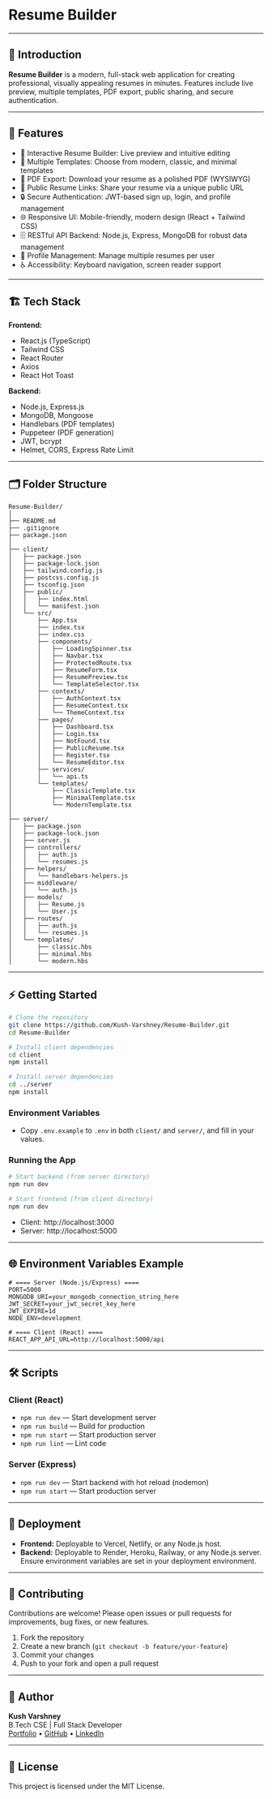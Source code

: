 # Resume Builder

---

## 📖 Introduction

**Resume Builder** is a modern, full-stack web application for creating professional, visually appealing resumes in minutes. Features include live preview, multiple templates, PDF export, public sharing, and secure authentication.

---

## 🚀 Features

* 📝 Interactive Resume Builder: Live preview and intuitive editing
* 🎨 Multiple Templates: Choose from modern, classic, and minimal templates
* 📄 PDF Export: Download your resume as a polished PDF (WYSIWYG)
* 🔗 Public Resume Links: Share your resume via a unique public URL
* 🔒 Secure Authentication: JWT-based sign up, login, and profile management
* 🌐 Responsive UI: Mobile-friendly, modern design (React + Tailwind CSS)
* 🗄️ RESTful API Backend: Node.js, Express, MongoDB for robust data management
* 👤 Profile Management: Manage multiple resumes per user
* ♿ Accessibility: Keyboard navigation, screen reader support

---

## 🏗️ Tech Stack

**Frontend:**

* React.js (TypeScript)
* Tailwind CSS
* React Router
* Axios
* React Hot Toast

**Backend:**

* Node.js, Express.js
* MongoDB, Mongoose
* Handlebars (PDF templates)
* Puppeteer (PDF generation)
* JWT, bcrypt
* Helmet, CORS, Express Rate Limit

---

## 🗂️ Folder Structure

```
Resume-Builder/
│
├── README.md
├── .gitignore
├── package.json
│
├── client/
│   ├── package.json
│   ├── package-lock.json
│   ├── tailwind.config.js
│   ├── postcss.config.js
│   ├── tsconfig.json
│   ├── public/
│   │   ├── index.html
│   │   └── manifest.json
│   └── src/
│       ├── App.tsx
│       ├── index.tsx
│       ├── index.css
│       ├── components/
│       │   ├── LoadingSpinner.tsx
│       │   ├── Navbar.tsx
│       │   ├── ProtectedRoute.tsx
│       │   ├── ResumeForm.tsx
│       │   ├── ResumePreview.tsx
│       │   └── TemplateSelector.tsx
│       ├── contexts/
│       │   ├── AuthContext.tsx
│       │   ├── ResumeContext.tsx
│       │   └── ThemeContext.tsx
│       ├── pages/
│       │   ├── Dashboard.tsx
│       │   ├── Login.tsx
│       │   ├── NotFound.tsx
│       │   ├── PublicResume.tsx
│       │   ├── Register.tsx
│       │   └── ResumeEditor.tsx
│       ├── services/
│       │   └── api.ts
│       └── templates/
│           ├── ClassicTemplate.tsx
│           ├── MinimalTemplate.tsx
│           └── ModernTemplate.tsx
│
├── server/
│   ├── package.json
│   ├── package-lock.json
│   ├── server.js
│   ├── controllers/
│   │   ├── auth.js
│   │   └── resumes.js
│   ├── helpers/
│   │   └── handlebars-helpers.js
│   ├── middleware/
│   │   └── auth.js
│   ├── models/
│   │   ├── Resume.js
│   │   └── User.js
│   ├── routes/
│   │   ├── auth.js
│   │   └── resumes.js
│   └── templates/
│       ├── classic.hbs
│       ├── minimal.hbs
│       └── modern.hbs
```

---

## ⚡ Getting Started

```bash
# Clone the repository
git clone https://github.com/Kush-Varshney/Resume-Builder.git
cd Resume-Builder

# Install client dependencies
cd client
npm install

# Install server dependencies
cd ../server
npm install
```

### Environment Variables

* Copy `.env.example` to `.env` in both `client/` and `server/`, and fill in your values.

### Running the App

```bash
# Start backend (from server directory)
npm run dev

# Start frontend (from client directory)
npm run dev
```

* Client: http://localhost:3000
* Server: http://localhost:5000

---

## 🌐 Environment Variables Example

```
# ==== Server (Node.js/Express) ====
PORT=5000
MONGODB_URI=your_mongodb_connection_string_here
JWT_SECRET=your_jwt_secret_key_here
JWT_EXPIRE=1d
NODE_ENV=development

# ==== Client (React) ====
REACT_APP_API_URL=http://localhost:5000/api
```

---

## 🛠️ Scripts

### Client (React)

* `npm run dev` — Start development server
* `npm run build` — Build for production
* `npm run start` — Start production server
* `npm run lint` — Lint code

### Server (Express)

* `npm run dev` — Start backend with hot reload (nodemon)
* `npm run start` — Start production server

---

## 🚀 Deployment

* **Frontend:** Deployable to Vercel, Netlify, or any Node.js host.
* **Backend:** Deployable to Render, Heroku, Railway, or any Node.js server. Ensure environment variables are set in your deployment environment.

---

## 🤝 Contributing

Contributions are welcome! Please open issues or pull requests for improvements, bug fixes, or new features.

1. Fork the repository
2. Create a new branch (`git checkout -b feature/your-feature`)
3. Commit your changes
4. Push to your fork and open a pull request

---

## 👤 Author

**Kush Varshney**  
B.Tech CSE | Full Stack Developer  
[Portfolio](https://kushvarshney.vercel.app/) • [GitHub](https://github.com/Kush-Varshney) • [LinkedIn](https://www.linkedin.com/in/kush-varshney-490baa250/)

---

## 📄 License

This project is licensed under the MIT License.

